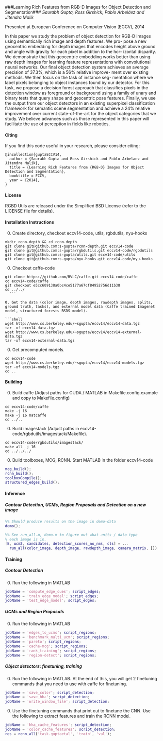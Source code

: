 ###Learning Rich Features from RGB-D Images for Object Detection and Segmentation###
*Saurabh Gupta, Ross Girshick, Pablo Arbeláez and Jitendra Malik*

Presented at European Conference on Computer Vision (ECCV), 2014 

In this paper we study the problem of object detection for RGB-D images using semantically rich image and depth features. We pro- pose a new geocentric embedding for depth images that encodes height above ground and angle with gravity for each pixel in addition to the hor- izontal disparity. We demonstrate that this geocentric embedding works better than using raw depth images for learning feature representations with convolutional neural networks. Our final object detection system achieves an average precision of 37.3%, which is a 56% relative improve- ment over existing methods. We then focus on the task of instance seg- mentation where we label pixels belonging to object instances found by our detector. For this task, we propose a decision forest approach that classifies pixels in the detection window as foreground or background using a family of unary and binary tests that query shape and geocentric pose features. Finally, we use the output from our object detectors in an existing superpixel classification framework for semantic scene segmentation and achieve a 24% relative improvement over current state-of-the-art for the object categories that we study. We believe advances such as those represented in this paper will facilitate the use of perception in fields like robotics.


#### Citing ####
If you find this code useful in your research, please consider citing:

    @incollection{guptaECCV14,
      author = {Saurabh Gupta and Ross Girshick and Pablo Arbelaez and Jitendra Malik},
      title = {Learning Rich Features from {RGB-D} Images for Object Detection and Segmentation},
      booktitle = ECCV,
      year = {2014},
    }

#### License ####
RGBD Utils are released under the Simplified BSD License (refer to the LICENSE file for details).

#### Installation Instructions ####
0. Create directory, checkout eccv14-code, utils, rgbdutils, nyu-hooks

  ```shell
  mkdir rcnn-depth && cd rcnn-depth
  git clone git@github.com:s-gupta/rcnn-depth.git eccv14-code
  git clone git@github.com:s-gupta/rgbdutils.git eccv14-code/rgbdutils
  git clone git@github.com:s-gupta/utils.git eccv14-code/utils
  git clone git@github.com:s-gupta/nyu-hooks.git eccv14-code/nyu-hooks
  ```

0. Checkout caffe-code 

  ```shell
  git clone https://github.com/BVLC/caffe.git eccv14-code/caffe
  cd eccv14-code/caffe
  git checkout e5cc609138a0bc4ce5177a67cf84952756d11b38
  cd ../../
    ```
  
0. Get the data (color image, depth images, rawdepth images, splits, ground truth, tasks), and external model data (Caffe trained Imagenet model, structured forests BSDS model).

  ```shell
  wget http://www.cs.berkeley.edu/~sgupta/eccv14/eccv14-data.tgz
  tar -xf eccv14-data.tgz
  wget http://www.cs.berkeley.edu/~sgupta/eccv14/eccv14-external-data.tgz
  tar -xf eccv14-external-data.tgz
  ```

0. Get precomputed models.
 
  ```
  cd eccv14-code
  wget http://www.cs.berkeley.edu/~sgupta/eccv14/eccv14-models.tgz
  tar -xf eccv14-models.tgz 
  cd ..
  ```

#### Building ####
0. Build caffe (Adjust paths for CUDA / MATLAB in Makefile.config.example and copy to Makefile.config)

  ```shell
  cd eccv14-code/caffe
  make -j 16
  make -j 16 matcaffe
  cd ../..
  ```
  
0. Build imagestack (Adjust paths in eccv14-code/rgbdutils/imagestack/Makefile).
  ```shell
  cd eccv14-code/rgbdutils/imagestack/
  make all -j 16
  cd ../../../
  ```
  
0. Build toolboxes, MCG, RCNN. Start MATLAB in the folder eccv14-code

  ```matlab
  mcg_build();
  rcnn_build();
  toolboxCompile();
  structured_edges_build();
  ```

#### Inference ####
##### Contour Detection, UCMs, Region Proposals and Detection on a new image #####
  ```matlab
  %% Should produce results on the image in demo-data 
  demo();
  
  %% See run_all.m, demo.m to figure out what units / data type
  % each image is in.
  [E, ucm2, candidates, detection_scores_no_nms, cls] = ...
    run_all(color_image, depth_image, rawdepth_image, camera_matrix, []);
  ```
  
#### Training ####
##### Contour Detection #####
0. Run the following in MATLAB

  ```matlab
  jobName = 'compute_edge_cues'; script_edges;
  jobName = 'train_edge_model'; script_edges;
  jobName = 'test_edge_model'; script_edges;
  ```

##### UCMs and Region Proposals #####
0. Run the following in MATLAB

  ```matlab
  jobName = 'edges_to_ucms'; script_regions;
  jobName = 'benchmark_multi_ucm'; script_regions;
  jobName = 'pareto'; script_regions;
  jobName = 'cache-mcg'; script_regions;
  jobName = 'rank_training'; script_regions;
  jobName = 'region-detect'; script_regions;
  ```

##### Object detectors: finetuning, training #####
0. Run the following in MATLAB. At the end of this, you will get 2 finetuning commands that you need to use with caffe for finetuning.

  ```matlab
  jobName = 'save_color'; script_detection;
  jobName = 'save_hha'; script_detection;
  jobName = 'write_window_file'; script_detection;
  ```

0. Use the finetuning commands that print out to finetune the CNN. Use the following to extract features and train the RCNN model.

  ```matlab
  jobName = 'hha_cache_features'; script_detection;
  jobName = 'color_cache_features'; script_detection;
  res = rcnn_all('task-guptaetal', 'train', 'val');
  ```
